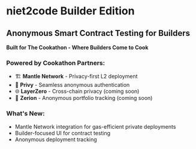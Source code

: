 # niet2code Builder Edition
## Anonymous Smart Contract Testing for Builders

**Built for The Cookathon - Where Builders Come to Cook**

### Powered by Cookathon Partners:
- 🏗️ **Mantle Network** - Privacy-first L2 deployment
- 🔐 **Privy** - Seamless anonymous authentication  
- 🌐 **LayerZero** - Cross-chain privacy (coming soon)
- 💼 **Zerion** - Anonymous portfolio tracking (coming soon)

### What's New:
- Mantle Network integration for gas-efficient private deployments
- Builder-focused UI for contract testing
- Anonymous deployment tracking